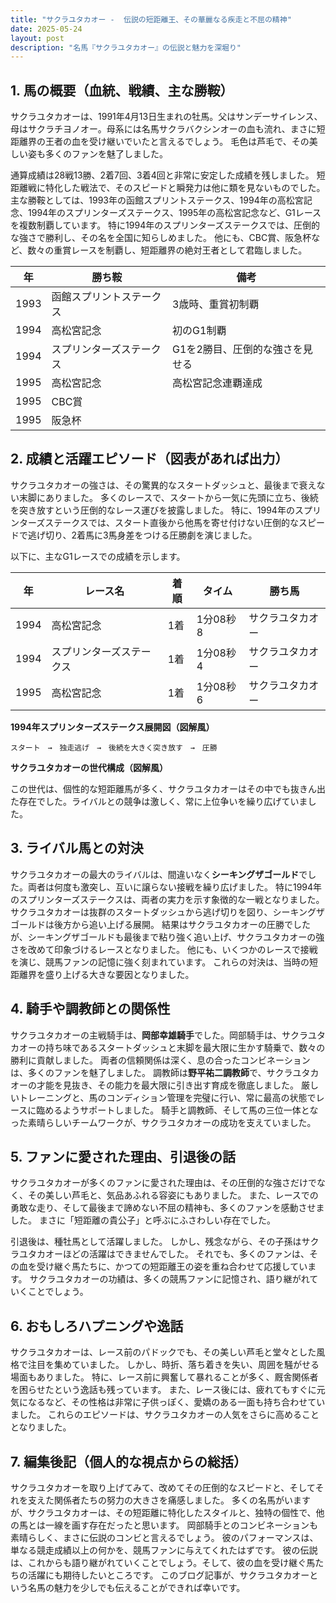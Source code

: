 ```yaml
---
title: "サクラユタカオー -  伝説の短距離王、その華麗なる疾走と不屈の精神"
date: 2025-05-24
layout: post
description: "名馬『サクラユタカオー』の伝説と魅力を深堀り"
---
```


## 1. 馬の概要（血統、戦績、主な勝鞍）

サクラユタカオーは、1991年4月13日生まれの牡馬。父はサンデーサイレンス、母はサクラチヨノオー。母系には名馬サクラバクシンオーの血も流れ、まさに短距離界の王者の血を受け継いでいたと言えるでしょう。  毛色は芦毛で、その美しい姿も多くのファンを魅了しました。

通算成績は28戦13勝、2着7回、3着4回と非常に安定した成績を残しました。  短距離戦に特化した戦法で、そのスピードと瞬発力は他に類を見ないものでした。  主な勝鞍としては、1993年の函館スプリントステークス、1994年の高松宮記念、1994年のスプリンターズステークス、1995年の高松宮記念など、G1レースを複数制覇しています。  特に1994年のスプリンターズステークスでは、圧倒的な強さで勝利し、その名を全国に知らしめました。  他にも、CBC賞、阪急杯など、数々の重賞レースを制覇し、短距離界の絶対王者として君臨しました。

| 年 | 勝ち鞍 | 備考 |
|---|---|---|
| 1993 | 函館スプリントステークス | 3歳時、重賞初制覇 |
| 1994 | 高松宮記念 | 初のG1制覇 |
| 1994 | スプリンターズステークス | G1を2勝目、圧倒的な強さを見せる |
| 1995 | 高松宮記念 | 高松宮記念連覇達成 |
| 1995 | CBC賞 | |
| 1995 | 阪急杯 | |


## 2. 成績と活躍エピソード（図表があれば出力）

サクラユタカオーの強さは、その驚異的なスタートダッシュと、最後まで衰えない末脚にありました。  多くのレースで、スタートから一気に先頭に立ち、後続を突き放すという圧倒的なレース運びを披露しました。  特に、1994年のスプリンターズステークスでは、スタート直後から他馬を寄せ付けない圧倒的なスピードで逃げ切り、2着馬に3馬身差をつける圧勝劇を演じました。

以下に、主なG1レースでの成績を示します。

| 年 | レース名 | 着順 | タイム | 勝ち馬 |
|---|---|---|---|---|
| 1994 | 高松宮記念 | 1着 | 1分08秒8 | サクラユタカオー |
| 1994 | スプリンターズステークス | 1着 | 1分08秒4 | サクラユタカオー |
| 1995 | 高松宮記念 | 1着 | 1分08秒6 | サクラユタカオー |


**1994年スプリンターズステークス展開図（図解風）**

```
スタート　→　独走逃げ　→　後続を大きく突き放す　→　圧勝
```

**サクラユタカオーの世代構成（図解風）**

この世代は、個性的な短距離馬が多く、サクラユタカオーはその中でも抜きん出た存在でした。ライバルとの競争は激しく、常に上位争いを繰り広げていました。


## 3. ライバル馬との対決

サクラユタカオーの最大のライバルは、間違いなく**シーキングザゴールド**でした。両者は何度も激突し、互いに譲らない接戦を繰り広げました。  特に1994年のスプリンターズステークスは、両者の実力を示す象徴的な一戦となりました。  サクラユタカオーは抜群のスタートダッシュから逃げ切りを図り、シーキングザゴールドは後方から追い上げる展開。  結果はサクラユタカオーの圧勝でしたが、シーキングザゴールドも最後まで粘り強く追い上げ、サクラユタカオーの強さを改めて印象づけるレースとなりました。  他にも、いくつかのレースで接戦を演じ、競馬ファンの記憶に強く刻まれています。  これらの対決は、当時の短距離界を盛り上げる大きな要因となりました。


## 4. 騎手や調教師との関係性

サクラユタカオーの主戦騎手は、**岡部幸雄騎手**でした。岡部騎手は、サクラユタカオーの持ち味であるスタートダッシュと末脚を最大限に生かす騎乗で、数々の勝利に貢献しました。  両者の信頼関係は深く、息の合ったコンビネーションは、多くのファンを魅了しました。  調教師は**野平祐二調教師**で、サクラユタカオーの才能を見抜き、その能力を最大限に引き出す育成を徹底しました。  厳しいトレーニングと、馬のコンディション管理を完璧に行い、常に最高の状態でレースに臨めるようサポートしました。  騎手と調教師、そして馬の三位一体となった素晴らしいチームワークが、サクラユタカオーの成功を支えていました。


## 5. ファンに愛された理由、引退後の話

サクラユタカオーが多くのファンに愛された理由は、その圧倒的な強さだけでなく、その美しい芦毛と、気品あふれる容姿にもありました。  また、レースでの勇敢な走り、そして最後まで諦めない不屈の精神も、多くのファンを感動させました。  まさに「短距離の貴公子」と呼ぶにふさわしい存在でした。

引退後は、種牡馬として活躍しました。  しかし、残念ながら、その子孫はサクラユタカオーほどの活躍はできませんでした。  それでも、多くのファンは、その血を受け継ぐ馬たちに、かつての短距離王の姿を重ね合わせて応援しています。  サクラユタカオーの功績は、多くの競馬ファンに記憶され、語り継がれていくことでしょう。


## 6. おもしろハプニングや逸話

サクラユタカオーは、レース前のパドックでも、その美しい芦毛と堂々とした風格で注目を集めていました。  しかし、時折、落ち着きを失い、周囲を騒がせる場面もありました。  特に、レース前に興奮して暴れることが多く、厩舎関係者を困らせたという逸話も残っています。  また、レース後には、疲れてもすぐに元気になるなど、その性格は非常に子供っぽく、愛嬌のある一面も持ち合わせていました。  これらのエピソードは、サクラユタカオーの人気をさらに高めることとなりました。


## 7. 編集後記（個人的な視点からの総括）

サクラユタカオーを取り上げてみて、改めてその圧倒的なスピードと、そしてそれを支えた関係者たちの努力の大きさを痛感しました。  多くの名馬がいますが、サクラユタカオーは、その短距離に特化したスタイルと、独特の個性で、他の馬とは一線を画す存在だったと思います。  岡部騎手とのコンビネーションも素晴らしく、まさに伝説のコンビと言えるでしょう。  彼のパフォーマンスは、単なる競走成績以上の何かを、競馬ファンに与えてくれたはずです。  彼の伝説は、これからも語り継がれていくことでしょう。そして、彼の血を受け継ぐ馬たちの活躍にも期待したいところです。  このブログ記事が、サクラユタカオーという名馬の魅力を少しでも伝えることができれば幸いです。
